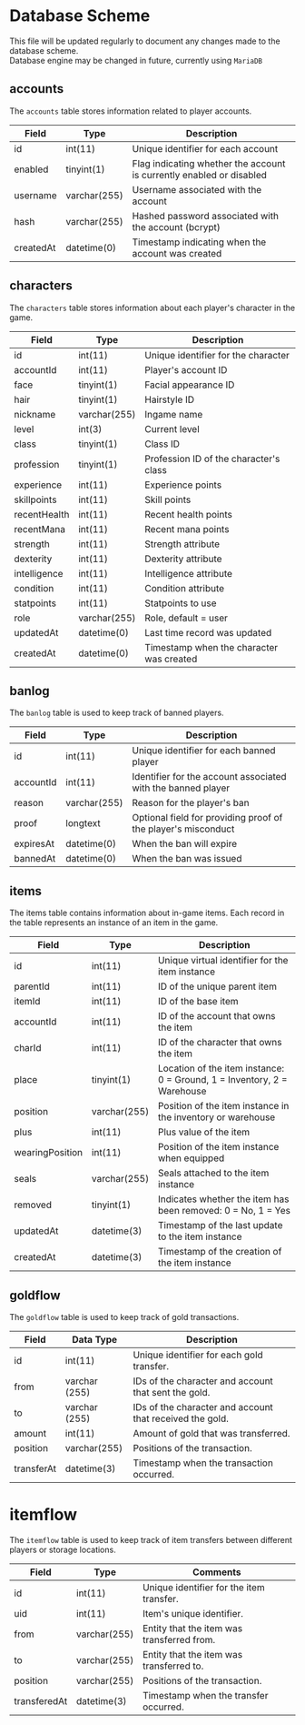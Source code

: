 # Database Scheme
This file will be updated regularly to document any changes made to the database scheme. \
Database engine may be changed in future, currently using `MariaDB`

## accounts
The `accounts` table stores information related to player accounts.

| Field     | Type         | Description |
|-----------|--------------|------------------------------------------------------------------------
| id        | int(11)      | Unique identifier for each account
| enabled   | tinyint(1)   | Flag indicating whether the account is currently enabled or disabled
| username  | varchar(255) | Username associated with the account
| hash      | varchar(255) | Hashed password associated with the account (bcrypt)
| createdAt | datetime(0)  | Timestamp indicating when the account was created

## characters
The `characters` table stores information about each player's character in the game.

| Field        | Type         | Description
|--------------|--------------|-------------------------------------------------------
| id           | int(11)      | Unique identifier for the character
| accountId    | int(11)      | Player's account ID
| face         | tinyint(1)   | Facial appearance ID
| hair         | tinyint(1)   | Hairstyle ID
| nickname     | varchar(255) | Ingame name
| level        | int(3)       | Current level
| class        | tinyint(1)   | Class ID
| profession   | tinyint(1)   | Profession ID of the character's class
| experience   | int(11)      | Experience points
| skillpoints  | int(11)      | Skill points
| recentHealth | int(11)      | Recent health points
| recentMana   | int(11)      | Recent mana points
| strength     | int(11)      | Strength attribute
| dexterity    | int(11)      | Dexterity attribute
| intelligence | int(11)      | Intelligence attribute
| condition    | int(11)      | Condition attribute
| statpoints   | int(11)      | Statpoints to use
| role         | varchar(255) | Role, default = user
| updatedAt    | datetime(0)  | Last time record was updated
| createdAt    | datetime(0)  | Timestamp when the character was created

## banlog
The `banlog` table is used to keep track of banned players.

| Field       | Type         | Description
|-------------|--------------|---------------------------------------------------------------
| id          | int(11)      | Unique identifier for each banned player
| accountId   | int(11)      | Identifier for the account associated with the banned player
| reason      | varchar(255) | Reason for the player's ban
| proof       | longtext     | Optional field for providing proof of the player's misconduct
| expiresAt   | datetime(0)  | When the ban will expire
| bannedAt    | datetime(0)  | When the ban was issued

## items
The items table contains information about in-game items.
Each record in the table represents an instance of an item in the game.

| Field           | Type         | Description                                                                  
|-----------------|--------------|---------------------------------------------------------------------------
| id              | int(11)      | Unique virtual identifier for the item instance
| parentId        | int(11)      | ID of the unique parent item
| itemId          | int(11)      | ID of the base item
| accountId       | int(11)      | ID of the account that owns the item
| charId          | int(11)      | ID of the character that owns the item
| place           | tinyint(1)   | Location of the item instance: 0 = Ground, 1 = Inventory, 2 = Warehouse
| position        | varchar(255) | Position of the item instance in the inventory or warehouse
| plus            | int(11)      | Plus value of the item
| wearingPosition | int(11)      | Position of the item instance when equipped
| seals           | varchar(255) | Seals attached to the item instance
| removed         | tinyint(1)   | Indicates whether the item has been removed: 0 = No, 1 = Yes
| updatedAt       | datetime(3)  | Timestamp of the last update to the item instance
| createdAt       | datetime(3)  | Timestamp of the creation of the item instance


## goldflow
The `goldflow` table is used to keep track of gold transactions.

| Field       | Data Type      | Description                                                           
|--------------|---------------|-----------------------------------------------------------------------
| id           | int(11)       | Unique identifier for each gold transfer.
| from         | varchar (255) | IDs of the character and account that sent the gold.
| to           | varchar (255) | IDs of the character and account that received the gold.
| amount       | int(11)       | Amount of gold that was transferred.
| position     | varchar(255)  | Positions of the transaction.
| transferAt   | datetime(3)   | Timestamp when the transaction occurred.

# itemflow
The `itemflow` table is used to keep track of item transfers between different players or storage locations.

| Field        | Type         | Comments                                          
|--------------|--------------|---------------------------------------------------
| id           | int(11)      | Unique identifier for the item transfer.
| uid          | int(11)      | Item's unique identifier.
| from         | varchar(255) | Entity that the item was transferred from.
| to           | varchar(255) | Entity that the item was transferred to.
| position     | varchar(255) | Positions of the transaction.
| transferedAt | datetime(3)  | Timestamp when the transfer occurred.
